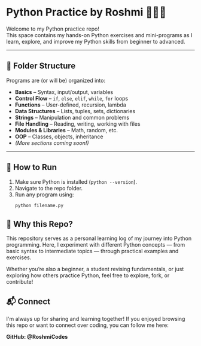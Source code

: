 # Python Practice by Roshmi 🐍👩‍💻

Welcome to my Python practice repo!  
This space contains my hands-on Python exercises and mini-programs as I learn, explore, and improve my Python skills from beginner to advanced.

---

## 📁 Folder Structure

Programs are (or will be) organized into:

- **Basics** – Syntax, input/output, variables
- **Control Flow** – `if`, `else`, `elif`, `while`, `for` loops
- **Functions** – User-defined, recursion, lambda
- **Data Structures** – Lists, tuples, sets, dictionaries
- **Strings** – Manipulation and common problems
- **File Handling** – Reading, writing, working with files
- **Modules & Libraries** – Math, random, etc.
- **OOP** – Classes, objects, inheritance
- *(More sections coming soon!)*

---

## 🚀 How to Run

1. Make sure Python is installed (`python --version`).
2. Navigate to the repo folder.
3. Run any program using:
    ```bash
    python filename.py

## 📌 Why this Repo?
This repository serves as a personal learning log of my journey into Python programming.
Here, I experiment with different Python concepts — from basic syntax to intermediate topics — through practical examples and exercises.

Whether you’re also a beginner, a student revising fundamentals, or just exploring how others practice Python, feel free to explore, fork, or contribute!

## 📬 Connect
I'm always up for sharing and learning together!
If you enjoyed browsing this repo or want to connect over coding, you can follow me here:

**GitHub: @RoshmiCodes**